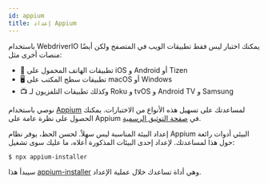 ```yaml
---
id: appium
title: إعداد Appium
---
```


باستخدام WebdriverIO يمكنك اختبار ليس فقط تطبيقات الويب في المتصفح ولكن أيضًا منصات أخرى مثل:

- 📱 تطبيقات الهاتف المحمول على iOS و Android أو Tizen
- 🖥️ تطبيقات سطح المكتب على macOS أو Windows
- 📺 وكذلك تطبيقات التلفزيون لـ Roku و tvOS و Android TV و Samsung

نوصي باستخدام [Appium](https://appium.io/) لمساعدتك على تسهيل هذه الأنواع من الاختبارات. يمكنك الحصول على نظرة عامة على Appium في [صفحة التوثيق الرسمية](https://appium.io/docs/en/2.0/intro/).

إعداد البيئة المناسبة ليس سهلاً. لحسن الحظ، يوفر نظام Appium البيئي أدوات رائعة حول هذا لمساعدتك. لإعداد إحدى البيئات المذكورة أعلاه، ما عليك سوى تشغيل:

```sh
$ npx appium-installer
```

سيبدأ هذا [appium-installer](https://github.com/AppiumTestDistribution/appium-installer) وهي أداة تساعدك خلال عملية الإعداد.
